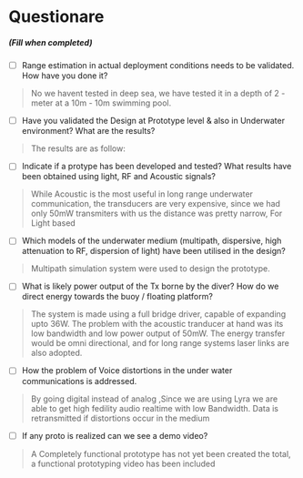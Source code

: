 # Questionare
##### (Fill when completed)

- [ ] Range estimation in actual deployment conditions needs to be validated. How have you done it?
> No we havent tested in deep sea, we have tested it in a depth of 2 - meter at a 10m - 10m swimming pool.
- [ ] Have you validated the Design at Prototype level & also in Underwater environment? What are the results?
> The results are as follow:
> 
- [ ] Indicate if a protype has been developed and tested? What results have been obtained using light, RF and Acoustic signals?
> While Acoustic is the most useful in long range underwater communication, the transducers are very expensive, since we had only 50mW transmiters with us the distance was pretty narrow, For Light based 
- [ ] Which models of the underwater medium (multipath, dispersive, high attenuation to RF, dispersion of light) have been utilised in the design?
> Multipath simulation system were used to design the prototype.
- [ ] What is likely power output of the Tx borne by the diver? How do we direct energy towards the buoy / floating platform?
> The system is made using a full bridge driver, capable of expanding upto 36W. The problem with the acoustic tranducer at hand was its low bandwidth and low power output of 50mW.
> The energy transfer would be omni directional, and for long range systems laser links are also adopted.
- [ ] How the problem of Voice distortions in the under water communications is addressed.
> By going digital instead of analog ,Since we are using Lyra we are able to get high fedility audio realtime with low Bandwidth. Data is retransmitted if distortions occur in the medium
- [ ] If any proto is realized can we see a demo video?
> A Completely functional prototype has not yet been created the total, a functional prototyping video has been included